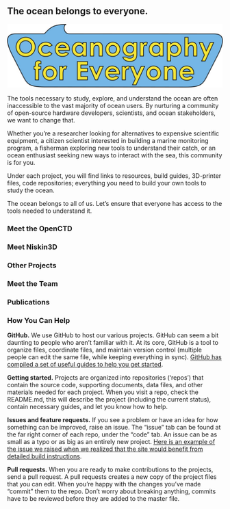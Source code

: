 ## The ocean belongs to everyone.

![Oceanography for Everyone logo](https://github.com/OceanographyforEveryone/oceanographyforeveryone.github.io/blob/master/OfE_sticker2.jpg)

The tools necessary to study, explore, and understand the ocean are often inaccessible to the vast majority of ocean users. By nurturing a community of open-source hardware developers, scientists, and ocean stakeholders, we want to change that.

Whether you’re a researcher looking for alternatives to expensive scientific equipment, a citizen scientist interested in building a marine monitoring program, a fisherman exploring new tools to understand their catch, or an ocean enthusiast seeking new ways to interact with the sea, this community is for you.

Under each project, you will find links to resources, build guides, 3D-printer files, code repositories; everything you need to build your own tools to study the ocean. 

The ocean belongs to all of us. Let’s ensure that everyone has access to the tools needed to understand it.

### Meet the OpenCTD

### Meet Niskin3D

### Other Projects

### Meet the Team

### Publications

### How You Can Help

**GitHub.** We use GitHub to host our various projects. GitHub can seem a bit daunting to people who aren’t familiar with it. At its core, GitHub is a tool to organize files, coordinate files, and maintain version control (multiple people can edit the same file, while keeping everything in sync). [GitHub has compiled a set of useful guides to help you get started](https://guides.github.com/).

**Getting started.** Projects are organized into repositories (‘repos’) that contain the source code, supporting documents, data files, and other materials needed for each project. When you visit a repo, check the README.md, this will describe the project (including the current status), contain necessary guides, and let you know how to help.

**Issues and feature requests.** If you see a problem or have an idea for how something can be improved, raise an issue. The “issue” tab can be found at the far right corner of each repo, under the “code” tab. An issue can be as small as a typo or as big as an entirely new project. [Here is an example of the issue we raised when we realized that the site would benefit from detailed build instructions](https://github.com/OceanographyforEveryone/OpenCTD/issues/5).

**Pull requests.** When you are ready to make contributions to the projects, send a pull request. A pull requests creates a new copy of the project files that you can edit. When you’re happy with the changes you’ve made “commit” them to the repo. Don’t worry about breaking anything, commits have to be reviewed before they are added to the master file.
